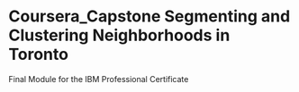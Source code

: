 # Coursera_Capstone Segmenting and Clustering Neighborhoods in Toronto
Final Module for the IBM Professional Certificate
